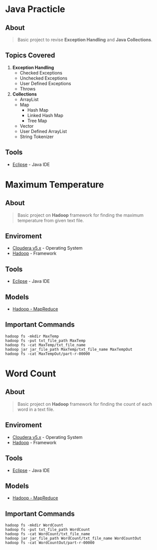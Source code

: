 # Java Practicle
## About
> Basic project to revise **Exception Handling** and **Java Collections**.

## Topics Covered
1. **Exception Handling**
    - Checked Exceptions
    - Unchecked Exceptions
    - User Defined Exceptions
    - Throws
2. **Collections**
    - ArrayList
    - Map
      - Hash Map
      - Linked Hash Map
      - Tree Map
    - Vector
    - User Defined ArrayList
    - String Tokenizer
      
## Tools
- [Eclipse](https://www.eclipse.org/) - Java IDE


# Maximum Temperature
## About
> Basic project on **Hadoop** framework for finding the maximum temperature from given text file.

## Enviroment
- [Cloudera v5.x](https://www.cloudera.com/) - Operating System 
- [Hadoop](https://hadoop.apache.org/) - Framework

## Tools
- [Eclipse](https://www.eclipse.org/) - Java IDE

## Models
- [Hadoop - MapReduce](https://www.tutorialspoint.com/hadoop/hadoop_mapreduce.htm)

## Important Commands
```
hadoop fs -mkdir MaxTemp
hadoop fs -put txt_file_path MaxTemp
hadoop fs -cat MaxTemp/txt_file_name
hadoop jar jar_file_path MaxTemp/txt_file_name MaxTempOut
hadoop fs -cat MaxTempOut/part-r-00000
```
# Word Count
## About
> Basic project on **Hadoop** framework for finding the count of each word in a text file.

## Enviroment
- [Cloudera v5.x](https://www.cloudera.com/) - Operating System 
- [Hadoop](https://hadoop.apache.org/) - Framework

## Tools
- [Eclipse](https://www.eclipse.org/) - Java IDE

## Models
- [Hadoop - MapReduce](https://www.tutorialspoint.com/hadoop/hadoop_mapreduce.htm)

## Important Commands
```
hadoop fs -mkdir WordCount
hadoop fs -put txt_file_path WordCount
hadoop fs -cat WordCount/txt_file_name
hadoop jar jar_file_path WordCount/txt_file_name WordCountOut
hadoop fs -cat WordCountOut/part-r-00000
```
